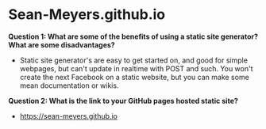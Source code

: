 # Sean-Meyers.github.io

**Question 1: What are some of the benefits of using a static site generator? What are some disadvantages?**

- Static site generator's are easy to get started on, and good for simple webpages, but can't update in realtime with POST and such. You won't create the next Facebook on a static website, but you can make some mean documentation or wikis.

**Question 2: What is the link to your GitHub pages hosted static site?**

- https://sean-meyers.github.io